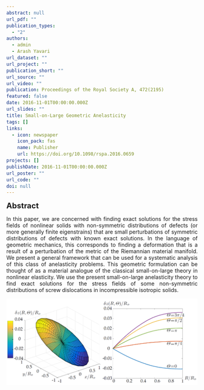 ```yaml
---
abstract: null
url_pdf: ""
publication_types:
  - "2"
authors:
  - admin
  - Arash Yavari
url_dataset: ""
url_project: ""
publication_short: ""
url_source: ""
url_video: ""
publication: Proceedings of the Royal Society A, 472(2195)
featured: false
date: 2016-11-01T00:00:00.000Z
url_slides: ""
title: Small-on-Large Geometric Anelasticity
tags: []
links:
  - icon: newspaper
    icon_pack: fas
    name: Publisher
    url: https://doi.org/10.1098/rspa.2016.0659
projects: []
publishDate: 2016-11-01T00:00:00.000Z
url_poster: ""
url_code: ""
doi: null
---
```

<big><big><b>Abstract</b></big></big>
<div style="text-align: justify">In this paper, we are concerned with finding exact
solutions for the stress fields of nonlinear solids with non-symmetric distributions of defects
(or more generally finite eigenstrains) that are small perturbations of symmetric distributions
of defects with known exact solutions. In the language of geometric mechanics, this corresponds
to finding a deformation that is a result of a perturbation of the metric of the Riemannian
material manifold. We present a general framework that can be used for a systematic analysis of
this class of anelasticity problems. This geometric formulation can be thought of as a material
analogue of the classical small-on-large theory in nonlinear elasticity. We use the present
small-on-large anelasticity theory to find exact solutions for the stress fields of some
non-symmetric distributions of screw dislocations in incompressible isotropic solids.</div>

![Alt Text](fig.png)
